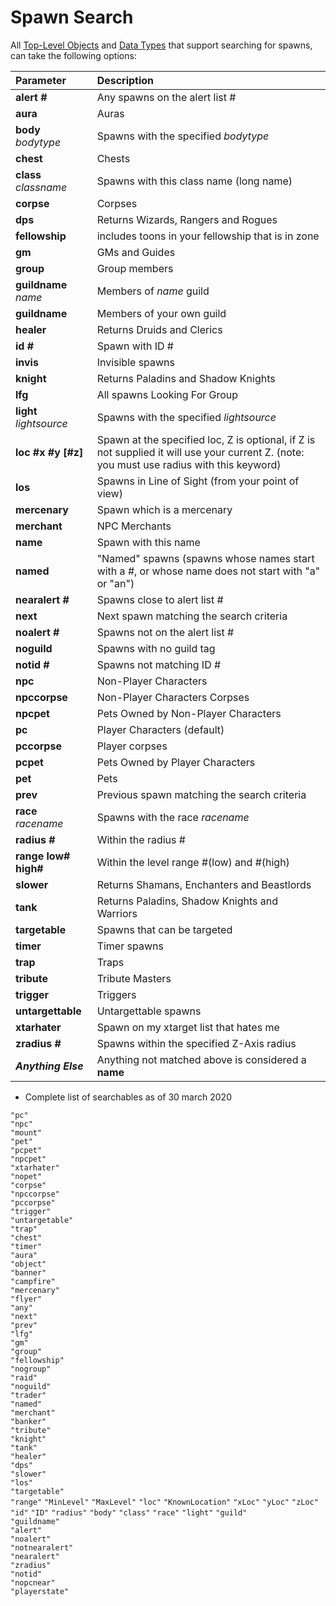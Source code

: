 
# Spawn Search

All [Top-Level Objects](../top-level-objects/README.md) and [Data Types](../data-types/README.md) that support searching for spawns, can take the following options:

| Parameter | Description |
| :--- | :--- |
| **alert \#** | Any spawns on the alert list \# |
| **aura** | Auras |
| **body** _bodytype_ | Spawns with the specified _bodytype_ |
| **chest** | Chests |
| **class** _classname_ | Spawns with this class name (long name) |
| **corpse** | Corpses |
| **dps** | Returns Wizards, Rangers and Rogues |
| **fellowship** | includes toons in your fellowship that is in zone |
| **gm** | GMs and Guides |
| **group** | Group members |
| **guildname** _name_ | Members of _name_ guild |
| **guildname** | Members of your own guild |
| **healer** | Returns Druids and Clerics |
| **id \#** | Spawn with ID \# |
| **invis** | Invisible spawns |
| **knight** | Returns Paladins and Shadow Knights |
| **lfg** | All spawns Looking For Group |
| **light** _lightsource_ | Spawns with the specified _lightsource_ |
| **loc \#x \#y [\#z]** | Spawn at the specified loc, Z is optional, if Z is not supplied it will use your current Z. (note: you must use radius with this keyword) |
| **los** | Spawns in Line of Sight (from your point of view) |
| **mercenary** | Spawn which is a mercenary |
| **merchant** | NPC Merchants |
| **name** | Spawn with this name |
| **named** | "Named" spawns (spawns whose names start with a \#, or whose name does not start with "a" or "an") |
| **nearalert \#** | Spawns close to alert list \# |
| **next** | Next spawn matching the search criteria |
| **noalert \#** | Spawns not on the alert list \# |
| **noguild** | Spawns with no guild tag |
| **notid \#** | Spawns not matching ID \# |
| **npc** | Non-Player Characters |
| **npccorpse** | Non-Player Characters Corpses |
| **npcpet** | Pets Owned by Non-Player Characters |
| **pc** | Player Characters (default) |
| **pccorpse** | Player corpses |
| **pcpet** | Pets Owned by Player Characters |
| **pet** | Pets |
| **prev** | Previous spawn matching the search criteria |
| **race** _racename_ | Spawns with the race _racename_ |
| **radius \#** | Within the radius \# |
| **range low\# high\#** | Within the level range \#(low\) and \#\(high) |
| **slower** | Returns Shamans, Enchanters and Beastlords |
| **tank** | Returns Paladins, Shadow Knights and Warriors |
| **targetable** | Spawns that can be targeted |
| **timer** | Timer spawns |
| **trap** | Traps |
| **tribute** | Tribute Masters |
| **trigger** | Triggers |
| **untargettable** | Untargettable spawns |
| **xtarhater** | Spawn on my xtarget list that hates me |
| **zradius \#** | Spawns within the specified Z-Axis radius |
| _**Anything Else**_ | Anything not matched above is considered a **name** |

* Complete list of searchables as of 30 march 2020

`"pc"`  
`"npc"`  
`"mount"`  
`"pet"`  
`"pcpet"`  
`"npcpet"`  
`"xtarhater"`  
`"nopet"`  
`"corpse"`  
`"npccorpse"`  
`"pccorpse"`  
`"trigger"`  
`"untargetable"`  
`"trap"`  
`"chest"`  
`"timer"`  
`"aura"`  
`"object"`  
`"banner"`  
`"campfire"`  
`"mercenary"`  
`"flyer"`  
`"any"`  
`"next"`  
`"prev"`  
`"lfg"`  
`"gm"`  
`"group"`  
`"fellowship"`  
`"nogroup"`  
`"raid"`  
`"noguild"`  
`"trader"`  
`"named"`  
`"merchant"`  
`"banker"`  
`"tribute"`  
`"knight"`  
`"tank"`  
`"healer"`  
`"dps"`  
`"slower"`  
`"los"`  
`"targetable"`  
`"range"`
`"MinLevel"`
`"MaxLevel"`
`"loc"`
`"KnownLocation"`
`"xLoc"`
`"yLoc"`
`"zLoc"`
`"id"`
`"ID"`
`"radius"`
`"body"`
`"class"`
`"race"`
`"light"`
`"guild"`  
`"guildname"`  
`"alert"`  
`"noalert"`  
`"notnearalert"`  
`"nearalert"`  
`"zradius"`  
`"notid"`  
`"nopcnear"`  
`"playerstate"`

